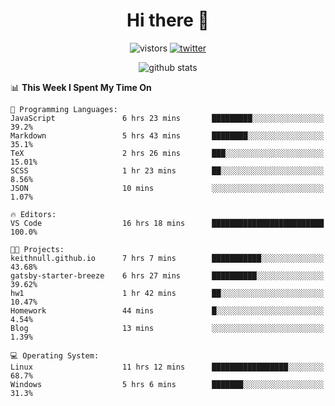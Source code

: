 <h1 align="center">Hi there 👋 </h3>

<p align="center">
  <img src="https://visitor-badge.glitch.me/badge?page_id=keithnull" alt="vistors" />
  <a href="https://twitter.com/_keithnull"><img src="https://img.shields.io/badge/@__keithnull-1DA1F2?style=flat&logo=Twitter&logoColor=white" alt="twitter"/></a>
</p>

<p align="center">
  <img src="https://github-readme-stats.vercel.app/api?username=keithnull&count_private=true&show_icons=true&theme=vue-dark&hide_title=true" alt="github stats" />
</p>

<!--START_SECTION:waka-->
📊 **This Week I Spent My Time On** 

```text
💬 Programming Languages: 
JavaScript               6 hrs 23 mins       █████████░░░░░░░░░░░░░░░░   39.2% 
Markdown                 5 hrs 43 mins       ████████░░░░░░░░░░░░░░░░░   35.1% 
TeX                      2 hrs 26 mins       ███░░░░░░░░░░░░░░░░░░░░░░   15.01% 
SCSS                     1 hr 23 mins        ██░░░░░░░░░░░░░░░░░░░░░░░   8.56% 
JSON                     10 mins             ░░░░░░░░░░░░░░░░░░░░░░░░░   1.07%

🔥 Editors: 
VS Code                  16 hrs 18 mins      █████████████████████████   100.0%

🐱‍💻 Projects: 
keithnull.github.io      7 hrs 7 mins        ███████████░░░░░░░░░░░░░░   43.68% 
gatsby-starter-breeze    6 hrs 27 mins       ██████████░░░░░░░░░░░░░░░   39.62% 
hw1                      1 hr 42 mins        ██░░░░░░░░░░░░░░░░░░░░░░░   10.47% 
Homework                 44 mins             █░░░░░░░░░░░░░░░░░░░░░░░░   4.54% 
Blog                     13 mins             ░░░░░░░░░░░░░░░░░░░░░░░░░   1.39%

💻 Operating System: 
Linux                    11 hrs 12 mins      █████████████████░░░░░░░░   68.7% 
Windows                  5 hrs 6 mins        ███████░░░░░░░░░░░░░░░░░░   31.3%

```


<!--END_SECTION:waka-->

